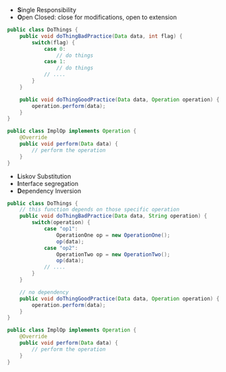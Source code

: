 - **S**ingle Responsibility
- **O**pen Closed: close for modifications, open to extension
```java
public class DoThings {
	public void doThingBadPractice(Data data, int flag) {
		switch(flag) {
			case 0:
				// do things
			case 1:
				// do things
			// ....
		}
	}

	public void doThingGoodPractice(Data data, Operation operation) {
		operation.perform(data);
	}
}

public class ImplOp implements Operation {
	@Override
	public void perform(Data data) {
		// perform the operation
	}
}
```

- **L**iskov Substitution
- **I**nterface segregation
- **D**ependency Inversion
```java
public class DoThings {
	// this function depends on those specific operation
	public void doThingBadPractice(Data data, String operation) {
		switch(operation) {
			case "op1":
				OperationOne op = new OperationOne();
				op(data);
			case "op2":
				OperationTwo op = new OperationTwo();
				op(data);
			// ....
		}
	}

	// no dependency
	public void doThingGoodPractice(Data data, Operation operation) {
		operation.perform(data);
	}
}

public class ImplOp implements Operation {
	@Override
	public void perform(Data data) {
		// perform the operation
	}
}
```
